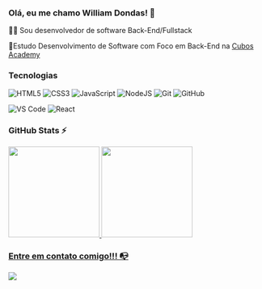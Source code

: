 ### Olá, eu me chamo William Dondas! 👋

👨‍💻 Sou desenvolvedor de software Back-End/Fullstack

📖Estudo Desenvolvimento de Software com Foco em Back-End na [Cubos Academy](https://cubos.academy/)

### Tecnologias



![HTML5](https://img.shields.io/badge/html5-%23E34F26.svg?style=for-the-badge&logo=html5&logoColor=white)
![CSS3](https://img.shields.io/badge/css3-%231572B6.svg?style=for-the-badge&logo=css3&logoColor=white)
![JavaScript](https://img.shields.io/badge/javascript-%23323330.svg?style=for-the-badge&logo=javascript&logoColor=%23F7DF1E)
![NodeJS](https://img.shields.io/badge/node.js-6DA55F?style=for-the-badge&logo=node.js&logoColor=white)
![Git](https://img.shields.io/badge/git-%23F05033.svg?style=for-the-badge&logo=git&logoColor=white)
![GitHub](https://img.shields.io/badge/github-%23121011.svg?style=for-the-badge&logo=github&logoColor=white)

![VS Code](https://img.shields.io/badge/VS%20Code-0078d7.svg?style=for-the-badge&logo=visual-studio-code&logoColor=white)
![React](https://img.shields.io/badge/react-%2320232a.svg?style=for-the-badge&logo=react&logoColor=%2361DAFB)

### GitHub Stats ⚡
<div>
<a href="https://github.com/williamdondas
">
<img height="180em" src="https://github-readme-stats.vercel.app/api/top-langs/?username=williamdondas&layout=compact&langs_count=7&theme=dracula"/>
<img height="180em" src="https://github-readme-stats.vercel.app/api?username=williamdondas&show_icons=true&theme=dracula&include_all_commits=true&count_private=true"/>
</div>


### Entre em contato comigo!!! 📭
<div>
<a href="https://www.linkedin.com/in/williamdondas" target="_blank"><img src="https://img.shields.io/badge/-LinkedIn-%230077B5?style=for-the-badge&logo=linkedin&logoColor=white" target="_blank"></a>   
</div>

